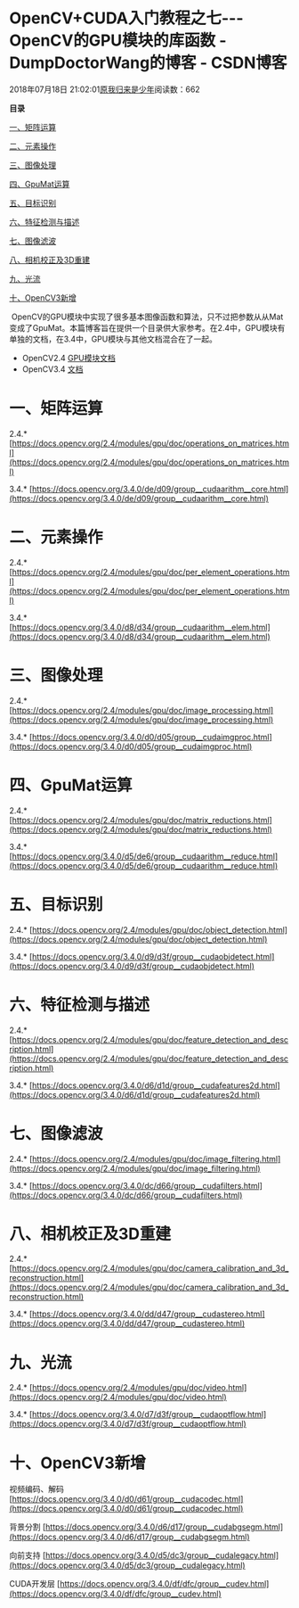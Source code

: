 # OpenCV+CUDA入门教程之七---OpenCV的GPU模块的库函数 - DumpDoctorWang的博客 - CSDN博客





2018年07月18日 21:02:01[原我归来是少年](https://me.csdn.net/DumpDoctorWang)阅读数：662








**目录**

[一、矩阵运算](#%E4%B8%80%E3%80%81%E7%9F%A9%E9%98%B5%E8%BF%90%E7%AE%97)

[二、元素操作](#%E4%BA%8C%E3%80%81%E5%85%83%E7%B4%A0%E6%93%8D%E4%BD%9C)

[三、图像处理](#%E4%B8%89%E3%80%81%E5%9B%BE%E5%83%8F%E5%A4%84%E7%90%86)

[四、GpuMat运算](#%E5%9B%9B%E3%80%81GpuMat%E8%BF%90%E7%AE%97)

[五、目标识别](#%E4%BA%94%E3%80%81%E7%9B%AE%E6%A0%87%E8%AF%86%E5%88%AB)

[六、特征检测与描述](#%E5%85%AD%E3%80%81%E7%89%B9%E5%BE%81%E6%A3%80%E6%B5%8B%E4%B8%8E%E6%8F%8F%E8%BF%B0)

[七、图像滤波](#%E4%B8%83%E3%80%81%E5%9B%BE%E5%83%8F%E6%BB%A4%E6%B3%A2)

[八、相机校正及3D重建](#%E5%85%AB%E3%80%81%E7%9B%B8%E6%9C%BA%E6%A0%A1%E6%AD%A3%E5%8F%8A3D%E9%87%8D%E5%BB%BA)

[九、光流](#%E4%B9%9D%E3%80%81%E5%85%89%E6%B5%81)

[十、OpenCV3新增](#%E5%8D%81%E3%80%81OpenCV3%E6%96%B0%E5%A2%9E)

 OpenCV的GPU模块中实现了很多基本图像函数和算法，只不过把参数从从Mat变成了GpuMat。本篇博客旨在提供一个目录供大家参考。在2.4中，GPU模块有单独的文档，在3.4中，GPU模块与其他文档混合在了一起。
- OpenCV2.4 [GPU模块文档](https://docs.opencv.org/2.4/modules/gpu/doc/gpu.html)
- OpenCV3.4 [文档](https://docs.opencv.org/3.4.0/)

# 一、矩阵运算

2.4.* [https://docs.opencv.org/2.4/modules/gpu/doc/operations_on_matrices.html](https://docs.opencv.org/2.4/modules/gpu/doc/operations_on_matrices.html)

3.4.* [https://docs.opencv.org/3.4.0/de/d09/group__cudaarithm__core.html](https://docs.opencv.org/3.4.0/de/d09/group__cudaarithm__core.html)

# 二、元素操作

2.4.* [https://docs.opencv.org/2.4/modules/gpu/doc/per_element_operations.html](https://docs.opencv.org/2.4/modules/gpu/doc/per_element_operations.html)

3.4.* [https://docs.opencv.org/3.4.0/d8/d34/group__cudaarithm__elem.html](https://docs.opencv.org/3.4.0/d8/d34/group__cudaarithm__elem.html)

# 三、图像处理

2.4.* [https://docs.opencv.org/2.4/modules/gpu/doc/image_processing.html](https://docs.opencv.org/2.4/modules/gpu/doc/image_processing.html)

3.4.* [https://docs.opencv.org/3.4.0/d0/d05/group__cudaimgproc.html](https://docs.opencv.org/3.4.0/d0/d05/group__cudaimgproc.html)

# 四、GpuMat运算

2.4.* [https://docs.opencv.org/2.4/modules/gpu/doc/matrix_reductions.html](https://docs.opencv.org/2.4/modules/gpu/doc/matrix_reductions.html)

3.4.* [https://docs.opencv.org/3.4.0/d5/de6/group__cudaarithm__reduce.html](https://docs.opencv.org/3.4.0/d5/de6/group__cudaarithm__reduce.html)

# 五、目标识别

2.4.* [https://docs.opencv.org/2.4/modules/gpu/doc/object_detection.html](https://docs.opencv.org/2.4/modules/gpu/doc/object_detection.html)

3.4.* [https://docs.opencv.org/3.4.0/d9/d3f/group__cudaobjdetect.html](https://docs.opencv.org/3.4.0/d9/d3f/group__cudaobjdetect.html)

# 六、特征检测与描述

2.4.*[https://docs.opencv.org/2.4/modules/gpu/doc/feature_detection_and_description.html](https://docs.opencv.org/2.4/modules/gpu/doc/feature_detection_and_description.html)

3.4.* [https://docs.opencv.org/3.4.0/d6/d1d/group__cudafeatures2d.html](https://docs.opencv.org/3.4.0/d6/d1d/group__cudafeatures2d.html)

# 七、图像滤波

2.4.* [https://docs.opencv.org/2.4/modules/gpu/doc/image_filtering.html](https://docs.opencv.org/2.4/modules/gpu/doc/image_filtering.html)

3.4.* [https://docs.opencv.org/3.4.0/dc/d66/group__cudafilters.html](https://docs.opencv.org/3.4.0/dc/d66/group__cudafilters.html)

# 八、相机校正及3D重建

2.4.* [https://docs.opencv.org/2.4/modules/gpu/doc/camera_calibration_and_3d_reconstruction.html](https://docs.opencv.org/2.4/modules/gpu/doc/camera_calibration_and_3d_reconstruction.html)

3.4.* [https://docs.opencv.org/3.4.0/dd/d47/group__cudastereo.html](https://docs.opencv.org/3.4.0/dd/d47/group__cudastereo.html)

# 九、光流

2.4.* [https://docs.opencv.org/2.4/modules/gpu/doc/video.html](https://docs.opencv.org/2.4/modules/gpu/doc/video.html)

3.4.* [https://docs.opencv.org/3.4.0/d7/d3f/group__cudaoptflow.html](https://docs.opencv.org/3.4.0/d7/d3f/group__cudaoptflow.html)

# 十、OpenCV3新增

视频编码、解码 [https://docs.opencv.org/3.4.0/d0/d61/group__cudacodec.html](https://docs.opencv.org/3.4.0/d0/d61/group__cudacodec.html)

背景分割 [https://docs.opencv.org/3.4.0/d6/d17/group__cudabgsegm.html](https://docs.opencv.org/3.4.0/d6/d17/group__cudabgsegm.html)

向前支持 [https://docs.opencv.org/3.4.0/d5/dc3/group__cudalegacy.html](https://docs.opencv.org/3.4.0/d5/dc3/group__cudalegacy.html)

CUDA开发层 [https://docs.opencv.org/3.4.0/df/dfc/group__cudev.html](https://docs.opencv.org/3.4.0/df/dfc/group__cudev.html)



